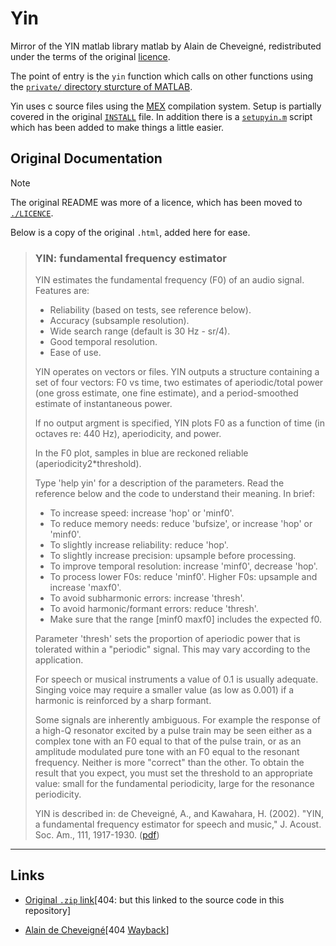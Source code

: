 # Yin

Mirror of the YIN matlab library matlab by Alain de Cheveigné, redistributed
under the terms of the original [licence](./LICENCE).

The point of entry is the `yin` function which calls on other functions using
the [`private/` directory sturcture of
MATLAB](https://www.mathworks.com/help/matlab/matlab_prog/private-functions.html).

Yin uses c source files using the
[MEX](https://www.mathworks.com/help/matlab/ref/mex.html) compilation system.
Setup is partially covered in the original [`INSTALL`](./INSTALL) file. In
addition there is a [`setupyin.m`](./setupyin.m) script which has been added to make things a
little easier.

## Original Documentation

>[!NOTE] 
>The original README was more of a licence, which has been moved to [`./LICENCE`](./LICENCE).
>
>Below is a copy of the original `.html`,  added here for ease.


>### YIN: fundamental frequency estimator
>
>YIN estimates the fundamental frequency (F0) of an audio signal. Features are:
>
>-   Reliability (based on tests, see reference below).
>-   Accuracy (subsample resolution).
>-   Wide search range (default is 30 Hz - sr/4).
>-   Good temporal resolution.
>-   Ease of use.
>
>YIN operates on vectors or files. YIN outputs a structure containing a set of
>four vectors: F0 vs time, two estimates of aperiodic/total power (one gross
>estimate, one fine estimate), and a period-smoothed estimate of instantaneous
>power.
>
>If no output argment is specified, YIN plots F0 as a function of time (in
>octaves re: 440 Hz), aperiodicity, and power.
>
>In the F0 plot, samples in blue are reckoned reliable
>(aperiodicity2\*threshold).
>
>Type 'help yin' for a description of the parameters. Read the reference below
>and the code to understand their meaning. In brief:
>
>-   To increase speed: increase 'hop' or 'minf0'.
>-   To reduce memory needs: reduce 'bufsize', or increase 'hop' or 'minf0'.
>-   To slightly increase reliability: reduce 'hop'.
>-   To slightly increase precision: upsample before processing.
>-   To improve temporal resolution: increase 'minf0', decrease 'hop'.
>-   To process lower F0s: reduce 'minf0'. Higher F0s: upsample and increase
>    'maxf0'.
>-   To avoid subharmonic errors: increase 'thresh'.
>-   To avoid harmonic/formant errors: reduce 'thresh'.
>-   Make sure that the range \[minf0 maxf0\] includes the expected f0.
>
>Parameter 'thresh' sets the proportion of aperiodic power that is tolerated
>within a "periodic" signal. This may vary according to the application.
>
>For speech or musical instruments a value of 0.1 is usually adequate. Singing
>voice may require a smaller value (as low as 0.001) if a harmonic is reinforced
>by a sharp formant.
>
>Some signals are inherently ambiguous. For example the response of a high-Q
>resonator excited by a pulse train may be seen either as a complex tone with an
>F0 equal to that of the pulse train, or as an amplitude modulated pure tone with
>an F0 equal to the resonant frequency. Neither is more "correct" than the other.
>To obtain the result that you expect, you must set the threshold to an
>appropriate value: small for the fundamental periodicity, large for the
>resonance periodicity.
>
>YIN is described in: de Cheveigné, A., and Kawahara, H. (2002). "YIN, a
>fundamental frequency estimator for speech and music," J. Acoust. Soc. Am., 111,
>1917-1930. ([pdf](http://www.ircam.fr/pcm/cheveign/ps/yin.pdf))

------------------------------------------------------------------------
## Links

- [Original `.zip` link](http://www.ircam.fr/pcm/cheveign/sw/yin.zip)[404: but this linked to
the source code in this repository]

- [Alain de Cheveigné](http://www.ircam.fr/pcm/cheveign)[404
[Wayback](https://web.archive.org/web/20020827085543/http://www.ircam.fr/pcm/cheveign/)]
